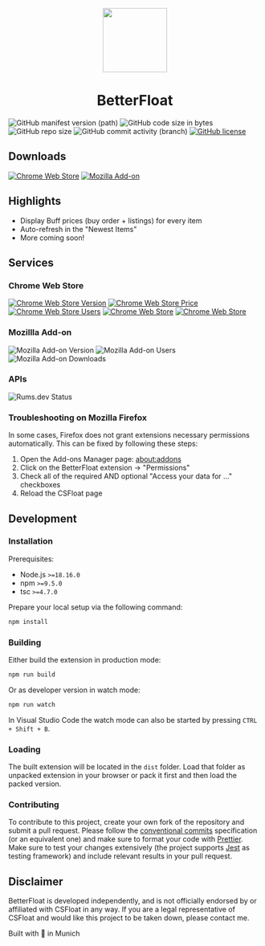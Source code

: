 <p align="center">
  <a href="https://chrome.google.com/webstore/detail/bphfhlfhnohppnleaehnlfigkkccpglk">
    <img width="128" src="https://raw.githubusercontent.com/GODrums/BetterFloat/main/public/betterfloat_logo128.png"/>
  </a>
  <h1 align="center">BetterFloat</h1>
</p>

![GitHub manifest version (path)](https://img.shields.io/github/manifest-json/v/GODrums/betterfloat)
![GitHub code size in bytes](https://img.shields.io/github/languages/code-size/GODrums/betterfloat)
![GitHub repo size](https://img.shields.io/github/repo-size/GODrums/betterfloat)
![GitHub commit activity (branch)](https://img.shields.io/github/commit-activity/w/GODrums/BetterFloat)
[![GitHub license](https://img.shields.io/badge/license-MIT-blue.svg)](https://raw.githubusercontent.com/GODrums/BetterEsportal/LICENSE)

## Downloads

[![Chrome Web Store](https://img.shields.io/chrome-web-store/v/bphfhlfhnohppnleaehnlfigkkccpglk.svg?label=Chrome%20Web%20Store)](https://chrome.google.com/webstore/detail/bphfhlfhnohppnleaehnlfigkkccpglk)
[![Mozilla Add-on](https://img.shields.io/amo/v/betterfloat.svg?label=Mozilla%20Add-on)](https://addons.mozilla.org/en-US/firefox/addon/betterfloat/)

## Highlights

-   Display Buff prices (buy order + listings) for every item
-   Auto-refresh in the "Newest Items"
-   More coming soon!

## Services

### Chrome Web Store

[![Chrome Web Store Version](https://img.shields.io/chrome-web-store/v/bphfhlfhnohppnleaehnlfigkkccpglk.svg)](https://chrome.google.com/webstore/detail/bphfhlfhnohppnleaehnlfigkkccpglk)
[![Chrome Web Store Price](https://img.shields.io/chrome-web-store/price/bphfhlfhnohppnleaehnlfigkkccpglk.svg)](https://chrome.google.com/webstore/detail/bphfhlfhnohppnleaehnlfigkkccpglk)
[![Chrome Web Store Users](https://img.shields.io/chrome-web-store/users/bphfhlfhnohppnleaehnlfigkkccpglk.svg)](https://chrome.google.com/webstore/detail/bphfhlfhnohppnleaehnlfigkkccpglk)
[![Chrome Web Store](https://img.shields.io/chrome-web-store/stars/bphfhlfhnohppnleaehnlfigkkccpglk.svg)](https://chrome.google.com/webstore/detail/bphfhlfhnohppnleaehnlfigkkccpglk)
[![Chrome Web Store](https://img.shields.io/chrome-web-store/rating-count/bphfhlfhnohppnleaehnlfigkkccpglk.svg)](https://chrome.google.com/webstore/detail/bphfhlfhnohppnleaehnlfigkkccpglk)

### Mozillla Add-on

![Mozilla Add-on Version](https://img.shields.io/amo/v/betterfloat)
![Mozilla Add-on Users](https://img.shields.io/amo/users/betterfloat)
![Mozilla Add-on Downloads](https://img.shields.io/amo/dw/betterfloat)

### APIs

![Rums.dev Status](https://img.shields.io/endpoint?url=https%3A%2F%2Fapi.rums.dev%2Fstatus)

### Troubleshooting on Mozilla Firefox

In some cases, Firefox does not grant extensions necessary permissions automatically. This can be fixed by following these steps:

1. Open the Add-ons Manager page: [about:addons](about:addons)
2. Click on the BetterFloat extension -> "Permissions"
3. Check all of the required AND optional "Access your data for ..." checkboxes
4. Reload the CSFloat page

## Development

### Installation

Prerequisites:

-   Node.js `>=18.16.0`
-   npm `>=9.5.0`
-   tsc `>=4.7.0`

Prepare your local setup via the following command:

```bash
npm install
```

### Building

Either build the extension in production mode:

```bash
npm run build
```
Or as developer version in watch mode:

```bash
npm run watch
```
In Visual Studio Code the watch mode can also be started by pressing `CTRL + Shift + B`.

### Loading

The built extension will be located in the `dist` folder. Load that folder as unpacked extension in your browser or pack it first and then load the packed version.

### Contributing

To contribute to this project, create your own fork of the repository and submit a pull request.
Please follow the [conventional commits](https://www.conventionalcommits.org/en/v1.0.0/) specification (or an equivalent one) and make sure to format your code with [Prettier](https://prettier.io/). Make sure to test your changes extensively (the project supports [Jest](https://jestjs.io/) as testing framework) and include relevant results in your pull request.

## Disclaimer

BetterFloat is developed independently, and is not officially endorsed by or affiliated with CSFloat in any way. If you are a legal representative of CSFloat and would like this project to be taken down, please contact me.

Built with 🖤 in Munich
